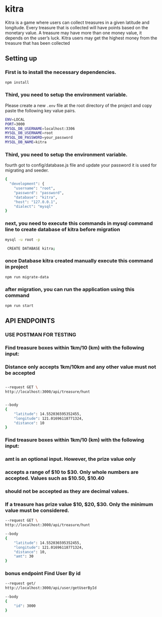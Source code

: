 # kitra

Kitra is a game where users can collect treasures in a given latitude and longitude. Every treasure
that is collected will have points based on the monetary value. A treasure may have more than
one money value, it depends on the user’s luck. Kitra users may get the highest money from the
treasure that has been collected

## Setting up

### First is to install the necessary dependencies.

```bash
npm install
```

### Third, you need to setup the environment variable.

Please create a new `.env` file at the root directory of the project and copy paste the following key value pairs.

```bash
ENV=LOCAL
PORT=3000
MYSQL_DB_USERNAME=localhost:3306
MYSQL_DB_USERNAME=root
MYSQL_DB_PASSWORD=your_password
MYSQL_DB_NAME=kitra
```

### Third, you need to setup the environment variable.

fourth got to config/database.js file and update your password it is used for migrating and seeder.

```bash
{
  "development": {
    "username": "root",
    "password": "password",
    "database": "kitra",
    "host": "127.0.0.1",
    "dialect": "mysql"
}
```

### next, you need to execute this commands in mysql command line to create database of kitra before migration

```bash
mysql -u root -p
```

```bash
 CREATE DATABASE kitra;
```

### once Database kitra created manually execute this command in project

```bash
npm run migrate-data
```

### after migration, you can run the application using this command

```bash
npm run start
```

## API ENDPOINTS

### USE POSTMAN FOR TESTING

### Find treasure boxes within 1km/10 (km) with the following input:

### Distance only accepts 1km/10km and any other value must not be accepted

```bash

--request GET \
http://localhost:3000/api/treasure/hunt


--body
{
    "latitude": 14.552036595352455,
    "longitude": 121.01696118771324,
    "distance": 10
}
```

### Find treasure boxes within 1km/10 (km) with the following input:
### amt is an optional input. However, the prize value only 
### accepts a range of $10 to $30. Only whole numbers are accepted. Values such as $10.50, $10.40 
### should not be accepted as they are decimal values. 
### If a treasure has prize value $10, $20, $30. Only the minimum value must be considered.

```bash
--request GET \
http://localhost:3000/api/treasure/hunt

--body
{
    "latitude": 14.552036595352455,
    "longitude": 121.01696118771324,
    "distance": 10,
    "amt": 30
}
```



### bonus endpoint Find User By id

```bash
--request get/
http://localhost:3000/api/user/getUserById

--body
{
    "id": 3000
}
```

